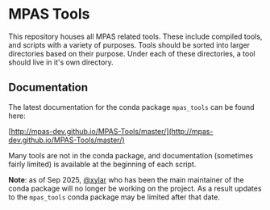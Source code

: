 # MPAS Tools

This repository houses all MPAS related tools. These include compiled tools,
and scripts with a variety of purposes. Tools should be sorted into larger
directories based on their purpose. Under each of these directories, a tool
should live in it's own directory.

## Documentation

The latest documentation for the conda package `mpas_tools` can be found here:

[http://mpas-dev.github.io/MPAS-Tools/master/](http://mpas-dev.github.io/MPAS-Tools/master/)

Many tools are not in the conda package, and documentation (sometimes fairly
limited) is available at the beginning of each script.

**Note**: as of Sep 2025, [@xylar](https://github.com/xylar/) who has been the main maintainer of the conda package will no longer be working on the project. As a result updates to the `mpas_tools` conda package may be limited after that date.
